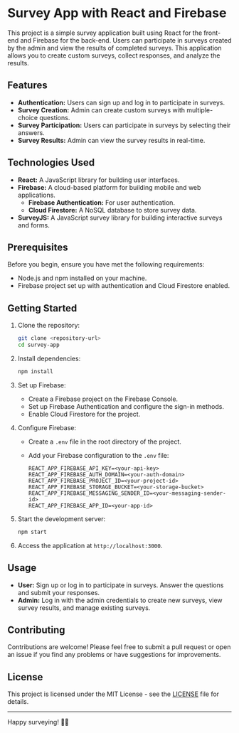 # Survey App with React and Firebase

This project is a simple survey application built using React for the front-end and Firebase for the back-end. Users can participate in surveys created by the admin and view the results of completed surveys. This application allows you to create custom surveys, collect responses, and analyze the results.

## Features

- **Authentication:** Users can sign up and log in to participate in surveys.
- **Survey Creation:** Admin can create custom surveys with multiple-choice questions.
- **Survey Participation:** Users can participate in surveys by selecting their answers.
- **Survey Results:** Admin can view the survey results in real-time.

## Technologies Used

- **React:** A JavaScript library for building user interfaces.
- **Firebase:** A cloud-based platform for building mobile and web applications.
  - **Firebase Authentication:** For user authentication.
  - **Cloud Firestore:** A NoSQL database to store survey data.
- **SurveyJS:** A JavaScript survey library for building interactive surveys and forms.

## Prerequisites

Before you begin, ensure you have met the following requirements:

- Node.js and npm installed on your machine.
- Firebase project set up with authentication and Cloud Firestore enabled.

## Getting Started

1. Clone the repository:

   ```bash
   git clone <repository-url>
   cd survey-app
   ```

2. Install dependencies:

   ```bash
   npm install
   ```

3. Set up Firebase:
   - Create a Firebase project on the Firebase Console.
   - Set up Firebase Authentication and configure the sign-in methods.
   - Enable Cloud Firestore for the project.

4. Configure Firebase:
   - Create a `.env` file in the root directory of the project.
   - Add your Firebase configuration to the `.env` file:

     ```env
     REACT_APP_FIREBASE_API_KEY=<your-api-key>
     REACT_APP_FIREBASE_AUTH_DOMAIN=<your-auth-domain>
     REACT_APP_FIREBASE_PROJECT_ID=<your-project-id>
     REACT_APP_FIREBASE_STORAGE_BUCKET=<your-storage-bucket>
     REACT_APP_FIREBASE_MESSAGING_SENDER_ID=<your-messaging-sender-id>
     REACT_APP_FIREBASE_APP_ID=<your-app-id>
     ```

5. Start the development server:

   ```bash
   npm start
   ```

6. Access the application at `http://localhost:3000`.

## Usage

- **User:** Sign up or log in to participate in surveys. Answer the questions and submit your responses.
- **Admin:** Log in with the admin credentials to create new surveys, view survey results, and manage existing surveys.

## Contributing

Contributions are welcome! Please feel free to submit a pull request or open an issue if you find any problems or have suggestions for improvements.

## License

This project is licensed under the MIT License - see the [LICENSE](LICENSE) file for details.

---

Happy surveying! 📝✨